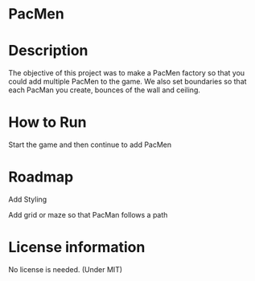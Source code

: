 # PacMen

# Description

The objective of this project was to make a PacMen factory so that you could add multiple PacMen to the game.  We also set boundaries so that each PacMan you create, bounces of the wall and ceiling.

# How to Run 

Start the game and then continue to add PacMen

# Roadmap

Add Styling

Add grid or maze so that PacMan follows a path

# License information

No license is needed. (Under MIT)
